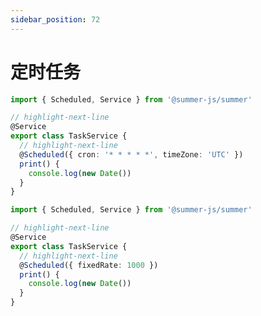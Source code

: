```yaml
---
sidebar_position: 72
---
```


# 定时任务
 

```ts title="使用 cron 触发定时任务"
import { Scheduled, Service } from '@summer-js/summer'

// highlight-next-line
@Service
export class TaskService {
  // highlight-next-line
  @Scheduled({ cron: '* * * * *', timeZone: 'UTC' })
  print() {
    console.log(new Date())
  }
}
```


```ts title="使用 fixedRate 触发定时任务"
import { Scheduled, Service } from '@summer-js/summer'

// highlight-next-line
@Service
export class TaskService {
  // highlight-next-line
  @Scheduled({ fixedRate: 1000 })
  print() {
    console.log(new Date())
  }
}
```